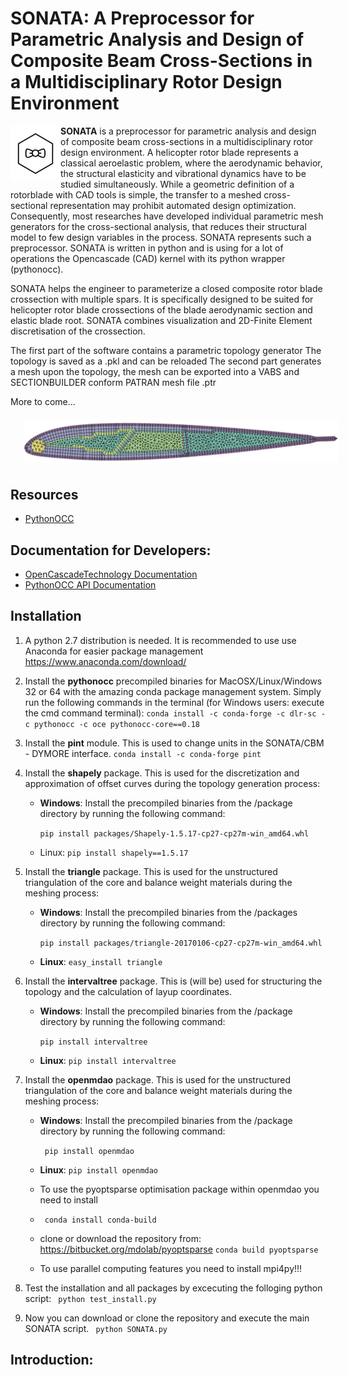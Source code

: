 # SONATA: A Preprocessor for Parametric Analysis and Design of Composite Beam Cross-Sections in a Multidisciplinary Rotor Design Environment

<img src="docs/logo_wframe.png" align="left"  width="80"> **SONATA** is a preprocessor for parametric analysis and design of composite beam cross-sections in a multidisciplinary rotor design environment. A helicopter rotor blade represents a classical aeroelastic problem, where the aerodynamic behavior, the structural elasticity and vibrational dynamics have to be studied simultaneously.  While a geometric definition of a rotorblade with CAD tools is simple, the transfer to a meshed cross-sectional representation may prohibit automated design optimization. Consequently, most researches have developed individual parametric mesh generators for the cross-sectional analysis, that reduces their structural model to few design variables in the process. SONATA represents such a preprocessor.
SONATA is written in python and is using for a lot of operations the Opencascade (CAD) kernel with its python wrapper (pythonocc). 


SONATA helps the engineer to parameterize a closed composite rotor blade crossection with multiple spars. It is specifically designed to be suited for helicopter rotor blade crossections of the blade aerodynamic section and elastic blade root. SONATA combines visualization and 2D-Finite Element discretisation of the crossection. 

The first part of the software contains a parametric topology generator 
The topology is saved as a .pkl and can be reloaded
The second part generates a mesh upon the topology, the mesh can be exported into a VABS and SECTIONBUILDER conform PATRAN mesh file .ptr

More to come...

<img src="docs/mesh.png" hspace="20" vspace="6" width="600">

## Resources
* [PythonOCC](http://www.pythonocc.org/)

## Documentation for Developers:

* [OpenCascadeTechnology Documentation](https://www.opencascade.com/doc/occt-6.9.1/refman/html/index.html)
* [PythonOCC API Documentation](http://api.pythonocc.org/)


## Installation
1. A python 2.7 distribution is needed. It is recommended to use use Anaconda for easier package management https://www.anaconda.com/download/
2. Install the **pythonocc** precompiled binaries for MacOSX/Linux/Windows 32 or 64 with the amazing conda package management system. Simply run the following commands in the terminal (for Windows users: execute the cmd command terminal):
    ```	conda install -c conda-forge -c dlr-sc -c pythonocc -c oce pythonocc-core==0.18	```

3. Install the **pint** module. This is used to change units in the SONATA/CBM - DYMORE interface.
    ``` conda install -c conda-forge pint ```

4. Install the **shapely** package. This is used for the discretization and approximation of offset curves during the topology generation process:
	* __Windows__: Install the precompiled binaries from the /package directory by running the following command: 
		
        ```pip install packages/Shapely-1.5.17-cp27-cp27m-win_amd64.whl```
	* Linux: ```pip install shapely==1.5.17```

5. Install the **triangle** package. This is used for the unstructured triangulation of the core and balance weight materials during the meshing process:
	* __Windows__: Install the precompiled binaries from the /packages directory by running the following command: 
		
        ```pip install packages/triangle-20170106-cp27-cp27m-win_amd64.whl```
	* __Linux__: ```easy_install triangle```



6. Install the **intervaltree** package. This is (will be) used for structuring the topology and the calculation of layup coordinates. 
	* __Windows__: Install the precompiled binaries from the /package directory by running the following command: 
		
        ```pip install intervaltree```
	* __Linux__: ```pip install intervaltree```

7. Install the **openmdao** package. This is used for the unstructured triangulation of the core and balance weight materials during the meshing process:
	* __Windows__: Install the precompiled binaries from the /package directory by running the following command:
		
        ```	pip install openmdao```
	* __Linux__: ```pip install openmdao```
    * To use the pyoptsparse optimisation package within openmdao you need to install
    * ``` conda install conda-build```
    * clone or download the repository from: https://bitbucket.org/mdolab/pyoptsparse
        ``` conda build pyoptsparse ```
    * To use parallel computing features you need to install mpi4py!!!

8. Test the installation and all packages by excecuting the folloging python script:
	```	python test_install.py```



9. Now you can download or clone the repository and execute the main SONATA script. 
	```	python SONATA.py```



    
    
## Introduction:


